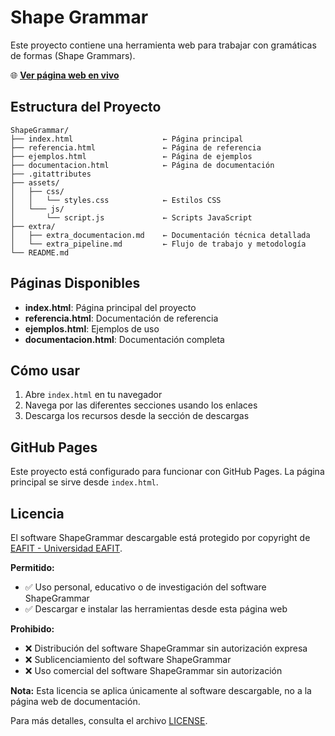 # Shape Grammar

Este proyecto contiene una herramienta web para trabajar con gramáticas de formas (Shape Grammars).

🌐 **[Ver página web en vivo](https://bosnape.github.io/ShapeGrammar/)**

## Estructura del Proyecto

```
ShapeGrammar/
├── index.html                    ← Página principal
├── referencia.html               ← Página de referencia
├── ejemplos.html                 ← Página de ejemplos
├── documentacion.html            ← Página de documentación
├── .gitattributes
├── assets/
│   ├── css/
│   │   └── styles.css            ← Estilos CSS
│   └─── js/
│       └── script.js             ← Scripts JavaScript
├── extra/
│   ├── extra_documentacion.md    ← Documentación técnica detallada
│   └── extra_pipeline.md         ← Flujo de trabajo y metodología
└── README.md
```

## Páginas Disponibles

- **index.html**: Página principal del proyecto
- **referencia.html**: Documentación de referencia
- **ejemplos.html**: Ejemplos de uso
- **documentacion.html**: Documentación completa

## Cómo usar

1. Abre `index.html` en tu navegador
2. Navega por las diferentes secciones usando los enlaces
3. Descarga los recursos desde la sección de descargas

## GitHub Pages

Este proyecto está configurado para funcionar con GitHub Pages. La página principal se sirve desde `index.html`.

## Licencia

El software ShapeGrammar descargable está protegido por copyright de [EAFIT - Universidad EAFIT](LICENSE).

**Permitido:**
- ✅ Uso personal, educativo o de investigación del software ShapeGrammar
- ✅ Descargar e instalar las herramientas desde esta página web

**Prohibido:**
- ❌ Distribución del software ShapeGrammar sin autorización expresa
- ❌ Sublicenciamiento del software ShapeGrammar
- ❌ Uso comercial del software ShapeGrammar sin autorización

**Nota:** Esta licencia se aplica únicamente al software descargable, no a la página web de documentación.

Para más detalles, consulta el archivo [LICENSE](LICENSE).